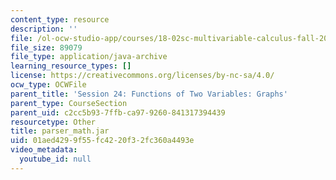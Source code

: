 ```yaml
---
content_type: resource
description: ''
file: /ol-ocw-studio-app/courses/18-02sc-multivariable-calculus-fall-2010/01aed4299f55fc4220f32fc360a4493e_parser_math.jar
file_size: 89079
file_type: application/java-archive
learning_resource_types: []
license: https://creativecommons.org/licenses/by-nc-sa/4.0/
ocw_type: OCWFile
parent_title: 'Session 24: Functions of Two Variables: Graphs'
parent_type: CourseSection
parent_uid: c2cc5b93-7ffb-ca97-9260-841317394439
resourcetype: Other
title: parser_math.jar
uid: 01aed429-9f55-fc42-20f3-2fc360a4493e
video_metadata:
  youtube_id: null
---
```

